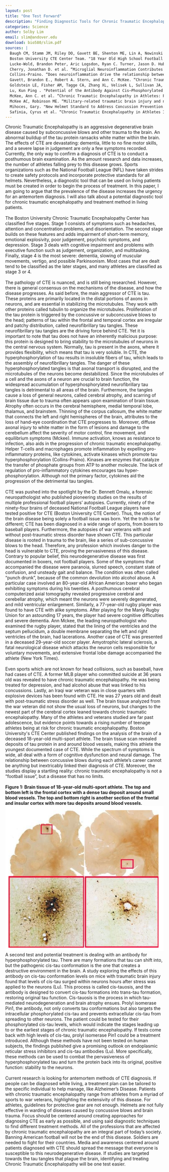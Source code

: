 ```yaml
---
layout: post
title: "One Test Forward"
description: "Finding Diagnostic Tools for Chronic Traumatic Encephalopathy"
categories: Science
author: Solby Lim
email: slim@andover.edu
download: bio580/slim.pdf
sources: |
  Baugh CM, Stamm JM, Riley DO, Gavett BE, Shenton ME, Lin A, Nowinski CJ, Cantu RC, McKee AC, Stern RA. “Chronic traumatic encephalopathy: Neurodegeneration following repetitive concussive and subconcussive brain trauma.”  Brain Imaging and Behavior. 2012; 6(2): 244-254.<br><br>
  Boston University CTE Center Team. "18 Year Old High School Football Player » CTE Center | Boston University." CTE Center RSS. Boston University, n.d. Web. 09 Feb. 2017.<br><br>
  Lucke-Wold, Brandon Peter, Aric Logsdon, Ryan C. Turner, Jason D. Huber, Charles L.Rosen.  “Endoplasmic reticulum stress implicated in chronic traumatic encephalopathy.”  Journal of Neurosurgery. September 18, 2016.<br><br>
  Cherry, Jonathan D. et al. “Microglial Neuroinflammation Contributes to Tau Accumulation in Chronic Traumatic Encephalopathy.”  Acta Neuropathologica Communications 4 (2016): 112.  PMC. Web. 15 Dec. 2016.<br><br>
  Collins-Praino. “Does neuroinflammation drive the relationship between tau hyperphosphorylation and dementia development following traumatic brain injury?” Brains Behave Immun. Jan. 13 2017.<br><br>
  Gavett, Brandon E., Robert A. Stern, and Ann C. McKee. “Chronic Traumatic Encephalopathy: A Potential Late Effect of Sport-Related Concussive and Subconcussive Head Trauma.”  Clinics in sports medicine 30.1 (2011): 179–xi.  PMC. Web. 16 Dec. 2016.<br><br>
  Goldstein LE, Fisher AM, Tagge CA, Zhang XL, Velisek L, Sullivan JA, Upreti C, Kracht JM, Ericsson M, Wojnarowicz MW, Goletiani CJ, Maglakelidze GM, Casey N, Moncaster JA, Minaeva O, Moir RD, Nowinski CJ, Stern RA, Cantu RC, Geiling J, Blusztajn JK, Wolozin BL, Ikezu T, Stein TD, Budson AE, Kowall NW, Chargin D, Sharon A, Saman S, Hall GF, Moss WC, Cleveland RO, Tanzi RE, Stanton PK, McKee AC. “Chronic traumatic encephalopathy in blast-exposed military veterans and a blast neurotrauma mouse model.”  Sci Transl Med, 2012 ;  4(134ra60): 1-40.<br><br>
  Lu, Kun Ping . "Potential of the Antibody Against Cis–Phosphorylated Tau in the Early Diagnosis, Treatment, and Prevention of Alzheimer Disease and Brain Injury."  Early Diagnosis, Treatment, and Prevention of AD and Brain Injury | JAMA Neurology | The JAMA Network. Jama Neurol, 01 Nov. 2016. Web. 13 Jan. 2017.<br><br>
  McKee, Ann C. et al. “Chronic Traumatic Encephalopathy in Athletes: Progressive Tauopathy Following Repetitive Head Injury.”  Journal of neuropathology and experimental neurology68.7 (2009): 709–735.  PMC. Web. 16 Dec. 2016.<br><br>
  McKee AC, Robinson ME. “Military-related traumatic brain injury and neurodegeneration.”  Alzheimers Dement. June 10. 2014<br><br>
  Mihoces, Gary. "New Helmet Standard to Address Concussion Prevention."  USA Today. Gannett Satellite Information Network, 20 June 2014. Web. 20 Feb. 2017.<br><br>
  Safinia, Cyrus et al. “Chronic Traumatic Encephalopathy in Athletes Involved with High-Impact Sports.”  Journal of Vascular and Interventional Neurology 9.2 (2016): 34–48. Print. Stern RA.<br><br>
---
```

Chronic Traumatic Encephalopathy is an aggressive degenerative brain disease caused by subconcussive blows and other trauma to the brain. An abnormal buildup of the tau protein ransacks white matter within the brain. The effects of CTE are devastating: dementia, little to no fine motor skills, and a severe lapse in judgement are only a few symptoms recorded. Currently, the only way to confirm a diagnosis of CTE is to conduct a posthumous brain examination. As the amount research and data increases, the number of athletes falling prey to this disease grows. Sports organizations such as the National Football League (NFL) have taken strides to create safety protocols and incorporate protective standards for all helmets. Nevertheless, a diagnostic tool that can be used on living patients must be created in order to begin the process of treatment. In this paper, I am going to argue that the prevalence of the disease increases the urgency for an antemortem diagnosis. I will also talk about a potential diagnostic tool for chronic traumatic encephalopathy and treatment method in living patients.<br><br>
The Boston University Chronic Traumatic Encephalopathy Center has classified five stages. Stage 1 consists of symptoms such as headaches, attention and concentration problems, and disorientation. The second stage builds on these features and adds impairment of short-term memory, emotional explosivity, poor judgement, psychotic symptoms, and depression. Stage 3 deals with cognitive impairment and problems with executive function such as judgement, organization, and multitasking. Finally, stage 4 is the most severe: dementia, slowing of muscular movements, vertigo, and possible Parkinsonism. Most cases that are dealt tend to be classified as the later stages, and many athletes are classified as stage 3 or 4.<br><br>
The pathology of CTE is nuanced, and is still being researched. However, there is general consensus on the mechanisms of the disease, and how the disease progresses. As said before, the main aggressor of CTE is tau. These proteins are primarily located in the distal portions of axons in neurons, and are essential in stabilizing the microtubules. They work with other proteins called tubulin to organize the microtubules. Proliferation of the tau protein is triggered by the concussive or subconcussive blows to the head; patterns of tau within the frontal and temporal cortex are irregular and patchy distribution, called neurofibrillary tau tangles. These neurofibrillary tau tangles are the driving force behind CTE. Yet it is important to note that tau does not have an inherently malicious purpose: this protein is designed to bring stability to the microtubules of neurons in the central nervous system. Normally, tau is present in the axons, where it provides flexibility, which means that tau is very soluble. In CTE, the hyperphosphorylation of tau results in insoluble fibers of tau, which leads to the assembly of neurofibrillary tangles. The danger of these hyperphosphorylated tangles is that axonal transport is disrupted, and the microtubules of the neurons become destabilized. Since the microtubules of a cell and the axons of a neuron are crucial to brain function, the widespread accumulation of hyperphosphorylated neurofibrillary tau tangles is detrimental to all areas of the brain. Furthermore, the tangles cause a loss of general neurons, called cerebral atrophy, and scarring of brain tissue due to trauma often appears upon examination of brain tissue. Atrophy often occurs in the cerebral hemisphere, medial temporal lobe, thalamus, and brainstem. Thinning of the corpus callosum, the white matter that connects the left and right hemispheres of the brain, attributes to the loss of hand-eye coordination that CTE progresses to. Moreover, diffuse axonal injury to white matter in the form of lesions and damage to the cerebellum affect the severity of motor control, fine movement, and equilibrium symptoms (Mckee). Immune activation, knows as resistance to infection, also aids in the progression of chronic traumatic encephalopathy. Helper T-cells and macrophages promote inflammation by expelling pro-inflammatory proteins, like cytokines, activate kinases which promote tau hyperphosphorylation (Collins-Praino). Kinases are enzymes that catalyze the transfer of phosphate groups from ATP to another molecule. The lack of regulation of pro-inflammatory cytokines encourages tau hyper-phosphorylation. Although not the primary factor, cytokines aid the progression of the detrimental tau tangles.<br><br>
CTE was pushed into the spotlight by the Dr. Bennett Omalu, a forensic neuropathologist who published pioneering studies on the results of multiple professional football players’ autopsies. Currently, ninety of the ninety-four brains of deceased National Football League players have tested positive for CTE (Boston University CTE Center). Thus, the notion of the brain disease being solely a football issue was born. Yet the truth is far different; CTE has been diagnosed in a wide range of sports, from boxers to baseball players. Furthermore, the autopsies of war veterans with and without post-traumatic stress disorder have shown CTE. This particular disease is rooted in trauma to the brain, like a series of sub-concussive blows to the head. Therefore, any profession which involves danger to the head is vulnerable to CTE, proving the pervasiveness of this disease. Contrary to popular belief, this neurodegenerative disease was first documented in boxers, not football players. Some of the symptoms that accompanied the disease were paranoia, slurred speech, constant state of confusion, and unsteady gait and balance. The condition was often called “punch drunk”, because of the common devolution into alcohol abuse. A particular case involved an 80-year-old African American boxer who began exhibiting symptoms during his twenties. A posthumous cerebral computerized axial tomography revealed progressive cerebral and cerebellar atrophy, which meant the neurons were severely degenerated, and mild ventricular enlargement. Similarly, a 77-year-old rugby player was found to have CTE with alike symptoms. After playing for the Manly Rugby Union for an astounding 17 years, the player had severe cognitive difficulties and severe dementia. Ann Mckee, the leading neuropathologist who examined the rugby player, stated that the lining of the ventricles and the septum pellucidum, a double membrane separating the left and right ventricles of the brain, had lacerations. Another case of CTE was presented in a deceased 29-year-old soccer player. Amyotrophic lateral sclerosis, a fatal neurological disease which attacks the neuron cells responsible for voluntary movements, and extensive frontal lobe damage accompanied the athlete (New York Times).<br><br>
Even sports which are not known for head collisions, such as baseball, have had cases of CTE. A former MLB player who committed suicide at 36 years old was revealed to have chronic traumatic encephalopathy. He was being treated for depression, and had alcohol abuse that was linked to his concussions. Lastly, an Iraqi war veteran was in close quarters with explosive devices has been found with CTE. He was 27 years old and dealt with post-traumatic stress disorder as well. The brain tissue analyzed from the war veteran did not show the usual loss of neurons, but changes to the newest part of the cerebral cortex leaned towards chronic traumatic encephalopathy. Many of the athletes and veterans studied are far past adolescence, but evidence points towards a rising number of teenage athletes being at risk for chronic traumatic encephalopathy. Boston University's CTE Center published findings on the analysis of the brain of a deceased 18-year-old multi-sport athlete. The brain tissue scan revealed deposits of tau protein in and around blood vessels, making this athlete the youngest documented case of CTE. While the spectrum of symptoms is wide, all deal with a form of cognitive dysfunction and neural damage. The relationship between concussive blows during each athlete’s career cannot be anything but inextricably linked their diagnosis of CTE. Moreover, the studies display a startling reality: chronic traumatic encephalopathy is not a “football issue”, but a disease that has no limits.<br><br>
**Figure 1: Brain tissue of 18-year-old multi-sport athlete. The top and bottom left is the frontal cortex with a dense tau deposit around small blood vessels. The top and bottom right is another section of the frontal and insular cortex with more tau deposits around blood vessels.**
![](/Assets/Article/slimfig1.png)
<br>
A second test and potential treatment is dealing with an antibody for hyperphosphorylated tau. There are many formations that tau can shift into, but the pathogenic cis-tau conformation is the one that creates a destructive environment in the brain. A study exploring the effects of this antibody on cis-tau conformation levels on mice with traumatic brain injury found that levels of cis-tau surged within neurons hours after stress was applied to the neurons (Lu). This process is called cis-tauosis, and the antibody is designed to convert cis-tau formations into trans-tau formation, restoring original tau function. Cis-tauosis is the process in which tau-mediated neurodegeneration and brain atrophy ensues. Prolyl isomerase Pin1, the antibody, not only converts tau conformations but also targets the intracellular phosphorylated cis-tau and prevents extracellular cis-tau from spreading to other neurons. The patient could be tested for their phosphorylated cis-tau levels, which would indicate the stages leading up to or the earliest stages of chronic traumatic encephalopathy. If tests come back with high levels of cis-tau, prolyl isomerase Pin1 could be a treatment introduced. Although these methods have not been tested on human subjects, the findings published give a promising outlook on endoplasmic reticular stress inhibitors and cis-tau antibodies (Lu). More specifically, these methods can be used to combat the pervasiveness of hyperphosphorylated tau and turn the protein back into its original, positive function: stability to the neurons.<br><br>
Current research is looking for antemortem methods of CTE diagnosis. If people can be diagnosed while living, a treatment plan can be tailored to the specific individual to help manage, like Alzheimer’s Disease. Patients with chronic traumatic encephalopathy range from athletes from a myriad of sports to war veterans, highlighting the extensivity of this disease. For athletes, guidelines for protective gear are not enough. Helmets are not fully effective in warding of diseases caused by concussive blows and brain trauma. Focus should be centered around creating approaches for diagnosing CTE as early as possible, and using said diagnostic techniques to find different treatment methods. All of the professions that are affected by chronic traumatic encephalopathy are an integral part of today’s society. Banning American football will not be the end of this disease. Soldiers are needed to fight for their countries. Media and awareness centered around patients diagnosed with CTE should spread the message that everyone is susceptible to this neurodegenerative disease. If studies are targeted towards the tau tangles that plague the brain, identifying and treating Chronic Traumatic Encephalopathy will be one test easier.<br><br>
